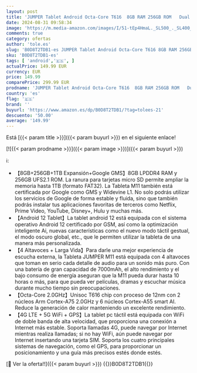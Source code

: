 ```yaml
---
layout: post
title: 'JUMPER Tablet Android Octa-Core T616  8GB RAM 256GB ROM   Dual SIM  1920x1200 IPS FHD  4G LTE  5G/2.4G WiFi  4 Altavoces  BT5  cámara 13MP  Tipo C  7000mAh'
date: 2024-08-31 09:58:34
image: 'https://m.media-amazon.com/images/I/51-tEp4HmaL._SL500_._SL400_.jpg'
comments: true
category: ofertas
author: 'tole.es'
slug: 'B0D8T2TDB1-es JUMPER Tablet Android Octa-Core T616 8GB RAM 256GB ROM...'
sku: 'B0D8T2TDB1-es'
tags: [ 'android','🇪🇸', ]
actualPrice: 149.99 EUR
currency: EUR
price: 149.99
comparePrice: 299.99 EUR
prodname: 'JUMPER Tablet Android Octa-Core T616  8GB RAM 256GB ROM   Dual SIM  1920x1200 IPS FHD  4G LTE  5G/2.4G WiFi  4 Altavoces  BT5  cámara 13MP  Tipo C  7000mAh'
country: 'es'
flag: '🇪🇸'
brand: ''
buyurl: 'https://www.amazon.es/dp/B0D8T2TDB1/?tag=tolees-21'
descuento: '50.00'
average: '149.99'
---
```


Está [{{< param title >}}]({{< param buyurl >}}) en el siguiente enlace!

[![{{< param prodname >}}]({{< param image >}})]({{< param buyurl >}})

ℹ️:

- 【8GB+256GB+1TB Expansión+Google GMS】8GB LPDDR4 RAM y 256GB UFS2.1 ROM. La ranura para tarjetas micro SD permite ampliar la memoria hasta 1TB (formato FAT32). La Tableta M11 también está certificada por Google como GMS y Widevine L1. No solo podrás utilizar los servicios de Google de forma estable y fluida, sino que también podrás instalar tus aplicaciones favoritas de terceros como Netflix, Prime Video, YouTube, Disney+, Hulu y muchas más.
- 【Android 12 Tablet】La tablet android 12 está equipada con el sistema operativo Android 12 certificado por GSM, así como la optimización inteligente Ai, nuevas características como el nuevo modo táctil gestual, el modo oscuro global, etc., que le permiten utilizar la tableta de una manera más personalizada.
- 【4 Altavoces + Larga Vida】Para darle una mejor experiencia de escucha externa, la Tableta JUMPER M11 está equipada con 4 altavoces que toman en serio cada detalle de audio para un sonido más puro. Con una batería de gran capacidad de 7000mAh, el alto rendimiento y el bajo consumo de energía aseguran que la M11 pueda durar hasta 10 horas o más, para que pueda ver películas, dramas y escuchar música durante mucho tiempo sin preocupaciones.
- 【Octa-Core 2.0GHz】Unisoc T616 chip con proceso de 12nm con 2 núcleos Arm Cortex-A75 2.0GHz y 6 núcleos Cortex-A55 smart AI. Reduce la generación de calor manteniendo un excelente rendimiento.
- 【4G LTE + 5G WiFi + GPS】La tablet pc táctil está equipada con WiFi de doble banda de alta velocidad, que proporciona una conexión a Internet más estable. Soporta llamadas 4G, puede navegar por Internet mientras realiza llamadas; si no hay WiFi, aún puede navegar por Internet insertando una tarjeta SIM. Soporta los cuatro principales sistemas de navegación, como el GPS, para proporcionar un posicionamiento y una guía más precisos estés donde estés.

[🛒 Ver la oferta!!]({{< param buyurl >}})
{{<world>}}B0D8T2TDB1{{</world>}}
